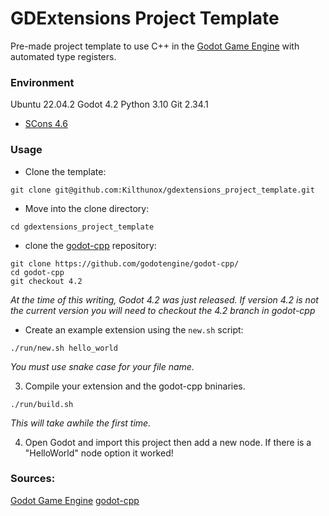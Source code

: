  # GDExtensions Project Template

Pre-made project template to use C++ in the [Godot Game Engine](https://godotengine.org/) with automated type registers.

### Environment
Ubuntu 22.04.2
Godot 4.2
Python 3.10
Git 2.34.1
+ [SCons 4.6](https://pypi.org/project/SCons/)


### Usage 
- Clone the template:
```
git clone git@github.com:Kilthunox/gdextensions_project_template.git
```

- Move into the clone directory:
```
cd gdextensions_project_template
```

- clone the [godot-cpp](https://github.com/godotengine/godot-cpp/) repository:
```
git clone https://github.com/godotengine/godot-cpp/
cd godot-cpp
git checkout 4.2
```
*At the time of this writing, Godot 4.2 was just released. If version 4.2 is
not the current version you will need to checkout the 4.2 branch in godot-cpp*

- Create an example extension using the `new.sh` script:
```
./run/new.sh hello_world
```
*You must use snake case for your file name.*

3. Compile your extension and the godot-cpp bninaries.
```
./run/build.sh
```
*This will take awhile the first time.*

4. Open Godot and import this project then add a new node. If there is a "HelloWorld" node option it worked!



### Sources:
[Godot Game Engine](https://godotengine.org/)
[godot-cpp](https://github.com/godotengine/godot-cpp/)
